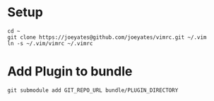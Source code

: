 Setup
=====

```
cd ~
git clone https://joeyates@github.com/joeyates/vimrc.git ~/.vim
ln -s ~/.vim/vimrc ~/.vimrc
```

Add Plugin to bundle
====================
```shell
git submodule add GIT_REPO_URL bundle/PLUGIN_DIRECTORY
```

